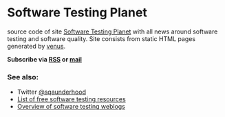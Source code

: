 # Software Testing Planet

source code of site [Software Testing
Planet](https://bronevichok.ru/sqa-planet) with all news around software
testing and software quality. Site consists from static HTML pages generated by
[venus](http://www.intertwingly.net/code/venus/).

**Subscribe via [RSS](https://feeds.feedburner.com/SoftwareTestingPlanet) or [mail](https://feedburner.google.com/fb/a/mailverify?uri=SoftwareTestingPlanet)**

### See also:

- Twitter [@sqaunderhood](https://twitter.com/sqaunderhood)
- [List of free software testing resources](https://github.com/ligurio/awesome-software-quality)
- [Overview of software testing weblogs](http://www.testingreferences.com/testingblogs.php)
